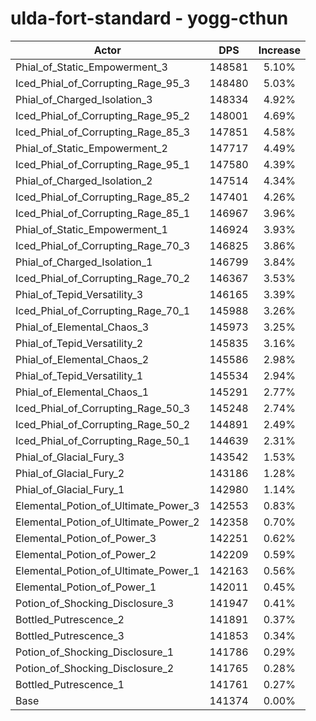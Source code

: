 # ulda-fort-standard - yogg-cthun
| Actor | DPS | Increase |
|---|:---:|:---:|
|Phial_of_Static_Empowerment_3|148581|5.10%|
|Iced_Phial_of_Corrupting_Rage_95_3|148480|5.03%|
|Phial_of_Charged_Isolation_3|148334|4.92%|
|Iced_Phial_of_Corrupting_Rage_95_2|148001|4.69%|
|Iced_Phial_of_Corrupting_Rage_85_3|147851|4.58%|
|Phial_of_Static_Empowerment_2|147717|4.49%|
|Iced_Phial_of_Corrupting_Rage_95_1|147580|4.39%|
|Phial_of_Charged_Isolation_2|147514|4.34%|
|Iced_Phial_of_Corrupting_Rage_85_2|147401|4.26%|
|Iced_Phial_of_Corrupting_Rage_85_1|146967|3.96%|
|Phial_of_Static_Empowerment_1|146924|3.93%|
|Iced_Phial_of_Corrupting_Rage_70_3|146825|3.86%|
|Phial_of_Charged_Isolation_1|146799|3.84%|
|Iced_Phial_of_Corrupting_Rage_70_2|146367|3.53%|
|Phial_of_Tepid_Versatility_3|146165|3.39%|
|Iced_Phial_of_Corrupting_Rage_70_1|145988|3.26%|
|Phial_of_Elemental_Chaos_3|145973|3.25%|
|Phial_of_Tepid_Versatility_2|145835|3.16%|
|Phial_of_Elemental_Chaos_2|145586|2.98%|
|Phial_of_Tepid_Versatility_1|145534|2.94%|
|Phial_of_Elemental_Chaos_1|145291|2.77%|
|Iced_Phial_of_Corrupting_Rage_50_3|145248|2.74%|
|Iced_Phial_of_Corrupting_Rage_50_2|144891|2.49%|
|Iced_Phial_of_Corrupting_Rage_50_1|144639|2.31%|
|Phial_of_Glacial_Fury_3|143542|1.53%|
|Phial_of_Glacial_Fury_2|143186|1.28%|
|Phial_of_Glacial_Fury_1|142980|1.14%|
|Elemental_Potion_of_Ultimate_Power_3|142553|0.83%|
|Elemental_Potion_of_Ultimate_Power_2|142358|0.70%|
|Elemental_Potion_of_Power_3|142251|0.62%|
|Elemental_Potion_of_Power_2|142209|0.59%|
|Elemental_Potion_of_Ultimate_Power_1|142163|0.56%|
|Elemental_Potion_of_Power_1|142011|0.45%|
|Potion_of_Shocking_Disclosure_3|141947|0.41%|
|Bottled_Putrescence_2|141891|0.37%|
|Bottled_Putrescence_3|141853|0.34%|
|Potion_of_Shocking_Disclosure_1|141786|0.29%|
|Potion_of_Shocking_Disclosure_2|141765|0.28%|
|Bottled_Putrescence_1|141761|0.27%|
|Base|141374|0.00%|
